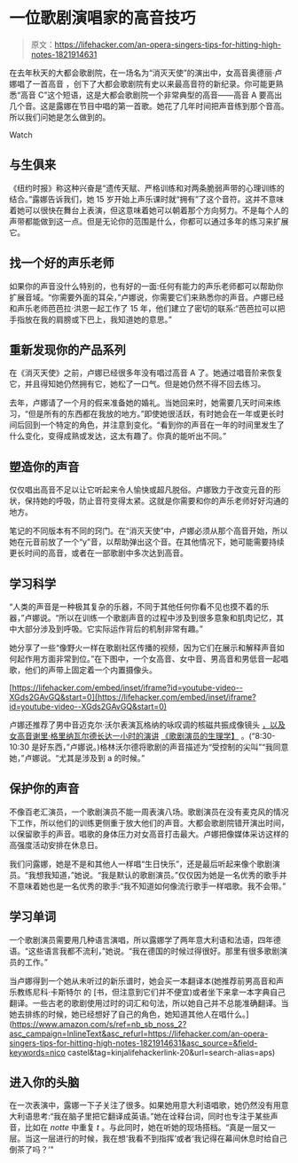 # 一位歌剧演唱家的高音技巧

> 原文：<https://lifehacker.com/an-opera-singers-tips-for-hitting-high-notes-1821914631>

在去年秋天的大都会歌剧院，在一场名为“消灭天使”的演出中，女高音奥德丽·卢娜唱了一首高音 ，创下了大都会歌剧院有史以来最高音符的新纪录。你可能更熟悉“高音 C”这个短语，这是大都会歌剧院一个非常典型的高音——高音 A 要高出几个音。这是露娜在节目中唱的第一首歌。她花了几年时间把声音练到那个音高。所以我们问她是怎么做到的。

Watch

## 与生俱来

《纽约时报》称这种兴奋是“遗传天赋、严格训练和对两条脆弱声带的心理训练的结合。”露娜告诉我们，她 15 岁开始上声乐课时就“拥有”了这个音符。这并不意味着她可以很快在舞台上表演，但这意味着她可以朝着那个方向努力。不是每个人的声带都能做到这一点。但是无论你的范围是什么，你都可以通过多年的练习来扩展它。

## 找一个好的声乐老师

如果你的声音没什么特别的，也有好的一面:任何有能力的声乐老师都可以帮助你扩展音域。“你需要外面的耳朵，”卢娜说，你需要它们来熟悉你的声音。卢娜已经和声乐老师芭芭拉·洪恩一起工作了 15 年，他们建立了密切的联系:“芭芭拉可以把手指放在我的肩膀或下巴上，我知道她的意思。”

## 重新发现你的产品系列

在《消灭天使》之前，卢娜已经很多年没有唱过高音 A 了。她通过唱音阶来恢复它，并且得知她仍然拥有它，她松了一口气。但是她仍然不得不回去练习。

去年，卢娜请了一个月的假来准备她的婚礼。当她回来时，她需要几天时间来练习，“但是所有的东西都在我放的地方。”即使她很活跃，有时她会在一年或更长时间后回到一个特定的角色，并注意到变化。“看到你的声音在一年的时间里发生了什么变化，变得成熟或发达，这太有趣了。你真的能听出不同。”

## 塑造你的声音

仅仅唱出高音不足以让它听起来令人愉快或超凡脱俗。卢娜致力于改变元音的形状，保持她的呼吸，防止音符变得太紧。这就是你需要和你的声乐老师好好沟通的地方。

笔记的不同版本有不同的窍门。在“消灭天使”中，卢娜必须从那个高音开始，所以她在元音前放了一个“y”音，以帮助弹出这个音。在其他情况下，她可能需要持续更长时间的高音，或者在一部歌剧中多次达到高音。

## 学习科学

“人类的声音是一种极其复杂的乐器，不同于其他任何你看不见也摸不着的乐器，”卢娜说。“所以在训练一个歌剧声音的过程中涉及到很多意象和肌肉记忆，其中大部分涉及到呼吸。它实际运作背后的机制非常有趣。”

她分享了一些“像野火一样在歌剧社区传播的视频，因为它们在展示和解释声音如何起作用方面非常到位。”在下图中，一个女高音、女中音、男高音和男低音一起唱歌，他们的声带上固定着一个内置摄像头。

 [https://lifehacker.com/embed/inset/iframe?id=youtube-video--XGds2GAvGQ&start=0](https://lifehacker.com/embed/inset/iframe?id=youtube-video--XGds2GAvGQ&start=0) 

卢娜还推荐了男中音迈克尔·沃尔表演瓦格纳的咏叹调的核磁共振成像镜头 [，以及女高音谢里·格里纳瓦尔德长达一小时的演讲](https://www.youtube.com/watch?v=GCluRCd2YuM) [《歌剧演员的生理学】](https://www.youtube.com/watch?v=eANZijJUOXw) 。(“8:30-10:30 是好东西，”卢娜说。)格林沃尔德将歌剧的声音描述为“受控制的尖叫”“我同意她，”卢娜说。“尤其是涉及到 a 的时候。”

## 保护你的声音

不像百老汇演员，一个歌剧演员不能一周表演八场。歌剧演员在没有麦克风的情况下工作，所以他们的训练更侧重于放大他们的声音。大都会歌剧院错开演出时间，以保留歌手的声音。唱歌的身体压力对女高音打击最大。卢娜把像媒体采访这样的高强度活动安排在休息日。

我们问露娜，她是不是和其他人一样唱“生日快乐”，还是最后听起来像个歌剧演员。“我想我知道，”她说。“我是默认的歌剧演员。”仅仅因为她是一名优秀的歌手并不意味着她也是一名优秀的歌手:“我不知道如何像流行歌手一样唱歌。我不会带。”

## 学习单词

一个歌剧演员需要用几种语言演唱，所以露娜学了两年意大利语和法语，四年德语。“这些语言我都不流利，”她说。“我在德国的时候过得很好。那里有很多歌剧演员的工作。”

当卢娜得到一个她从未听过的新乐谱时，她会买一本翻译本(她推荐前男高音和声乐教练尼科·卡斯特尔 的 [书，但注意到它们并不便宜)或者坐下来拿一本字典自己翻译。一些古老的歌剧使用过时的词汇和句法，所以她自己并不总能准确翻译。当她去排练的时候，她已经想好了自己的角色，她知道其他人在唱什么。](https://www.amazon.com/s/ref=nb_sb_noss_2?asc_campaign=InlineText&asc_refurl=https://lifehacker.com/an-opera-singers-tips-for-hitting-high-notes-1821914631&asc_source=&field-keywords=nico castel&tag=kinjalifehackerlink-20&url=search-alias=aps)

## 进入你的头脑

在一次表演中，露娜一下子关注了很多。如果她用意大利语唱歌，她仍然没有用意大利语思考:“我在脑子里把它翻译成英语。”她在诠释台词，同时也专注于某些声音，比如在 *notte* 中重复 *t* 。与此同时，她在听她的现场搭档。“真是一层又一层。当这一层进行的时候，我在想‘我看不到指挥’或者‘我记得在幕间休息时给自己倒茶了吗？’"